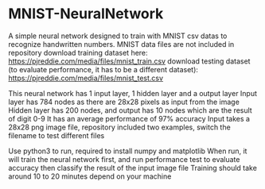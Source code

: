 # MNIST-NeuralNetwork
A simple neural network designed to train with MNIST csv datas to recognize handwritten numbers.
MNIST data files are not included in repository
download training dataset here: https://pjreddie.com/media/files/mnist_train.csv
download  testing dataset (to evaluate performance, it has to be a different dataset): https://pjreddie.com/media/files/mnist_test.csv

This neural network has 1 input layer, 1 hidden layer and a output layer
Input layer has 784 nodes as there are 28x28 pixels as input from the image
Hidden layer has 200 nodes, and output has 10 nodes which are the result of digit 0-9
It has an average performance of 97% accuracy
Input takes a 28x28 png image file, repository included two examples, switch the filename to test different files

Use python3 to run, 
required to install numpy and matplotlib
When run, it will train the neural network first, and run performance test to evaluate accuracy
then classify the result of the input image file
Training should take around 10 to 20 minutes depend on your machine
